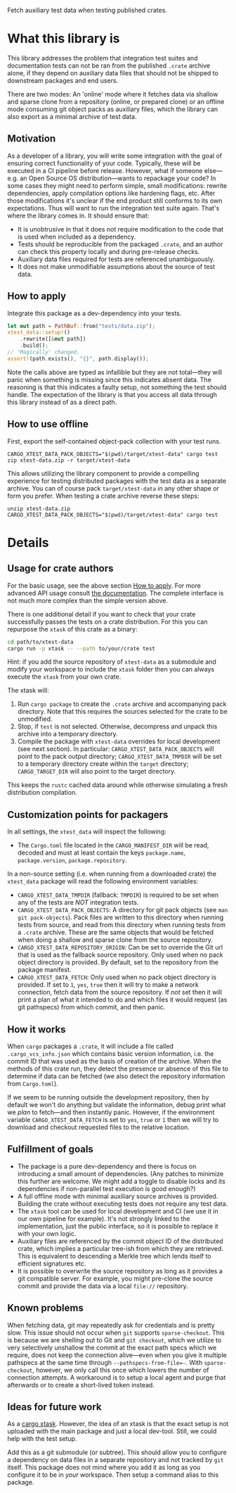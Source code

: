 Fetch auxiliary test data when testing published crates.

# What this library is

This library addresses the problem that integration test suites and
documentation tests can not be ran from the published `.crate` archive alone,
if they depend on auxiliary data files that should not be shipped to downstream
packages and end users.

There are two modes: An 'online' mode where it fetches data via shallow and
sparse clone from a repository (online, or prepared clone) or an offline mode
consuming git object packs as auxiliary files, which the library can also
export as a minimal archive of test data.

## Motivation

As a developer of a library, you will write some integration with the goal of
ensuring correct functionality of your code. Typically, these will be executed
in a CI pipeline before release. However, what if someone else—e.g. an Open
Source OS distribution—wants to repackage your code? In some cases they might
need to perform simple, small modifications: rewrite dependencies, apply
compilation options like hardening flags, etc. After those modifications it's
unclear if the end product still conforms to its own expectations. Thus will
want to run the integration test suite again. That's where the library comes in.
It should ensure that:

* It is unobtrusive in that it does not require modification to the code that
  is used when included as a dependency.
* Tests should be reproducible from the packaged `.crate`, and an author can
  check this property locally and during pre-release checks.
* Auxiliary data files required for tests are referenced unambiguously.
* It does not make unmodifiable assumptions about the source of test data.

## How to apply

Integrate this package as a dev-dependency into your tests.

```rust
let mut path = PathBuf::from("tests/data.zip");
xtest_data::setup!()
    .rewrite([&mut path])
    .build();
// 'Magically' changed.
assert!(path.exists(), "{}", path.display());
```

Note the calls above are typed as infallible but they are not total—they will
panic when something is missing since this indicates absent data. The reasoning
is that this indicates a faulty setup, not something the test should handle.
The expectation of the library is that you access all data through this library
instead of as a direct path.

## How to use offline

First, export the self-contained object-pack collection with your test runs.

```
CARGO_XTEST_DATA_PACK_OBJECTS="$(pwd)/target/xtest-data" cargo test
zip xtest-data.zip -r target/xtest-data
```

This allows utilizing the library component to provide a compelling experience
for testing distributed packages with the test data as a separate archive. You
can of course pack `target/xtest-data` in any other shape or form you prefer.
When testing a crate archive reverse these steps:

```
unzip xtest-data.zip
CARGO_XTEST_DATA_PACK_OBJECTS="$(pwd)/target/xtest-data" cargo test
```

# Details

## Usage for crate authors

For the basic usage, see the above section [How to apply](#How-to-apply). For
more advanced API usage consult [the documentation](https://docs.rs/xtest-data/).
The complete interface is not much more complex than the simple version above.

There is one additional detail if you want to check that your crate
successfully passes the tests on a crate distribution. For this you can
repurpose the `xtask` of this crate as a binary:

```bash
cd path/to/xtest-data
cargo run -p xtask -- --path to/your/crate test
```

Hint: if you add the source repository of `xtest-data` as a submodule and
modify your workspace to include the `xtask` folder then you can always execute
the `xtask` from your own crate.

The xtask will:
1. Run `cargo package` to create the `.crate` archive and accompanying pack
   directory. Note that this requires the sources selected for the crate to be
   unmodified.
2. Stop, if `test` is not selected. Otherwise, decompress and unpack this
   archive into a temporary directory.
3. Compile the package with `xtest-data` overrides for local development (see
   next section). In particular: `CARGO_XTEST_DATA_PACK_OBJECTS` will point to
   the pack output directory; `CARGO_XTEST_DATA_TMPDIR` will be set to a
   temporary directory create within the `target` directory; `CARGO_TARGET_DIR`
   will also point to the target directory.

This keeps the `rustc` cached data around while otherwise simulating a fresh
distribution compilation.

## Customization points for packagers

In all settings, the `xtest_data` will inspect the following:
* The `Cargo.toml` file located in the `CARGO_MANIFEST_DIR` will be read,
  decoded and must at least contain the keys `package.name`, `package.version`,
  `package.repository`.

In a non-source setting (i.e. when running from a downloaded crate) the
`xtest_data` package will read the following environment variables:

* `CARGO_XTEST_DATA_TMPDIR` (fallback: `TMPDIR`) is required to be set when any
  of the tests are _NOT_ integration tests.
* `CARGO_XTEST_DATA_PACK_OBJECTS`: A directory for git pack objects (see `man
  git pack-objects`). Pack files are written to this directory when running
  tests from source, and read from this directory when running tests from a
  `.crate` archive. These are the same objects that would be fetched when doing
  a shallow  and sparse clone from the source repository.
* `CARGO_XTEST_DATA_REPOSITORY_ORIGIN`: Can be set to override the Git url that
  is used as the fallback source repository. Only used when no pack object
  directory is provided. By default, set to the repository from the package
  manifest.
* `CARGO_XTEST_DATA_FETCH`: Only used when no pack object directory is
  provided. If set to `1`, `yes`, `true` then it will try to make a network
  connection, fetch data from the source repository. If _not_ set then it will
  print a plan of what it intended to do and which files it would request (as
  git pathspecs) from which commit, and then panic.

## How it works

When `cargo` packages a `.crate`, it will include a file called
`.cargo_vcs_info.json` which contains basic version information, i.e. the
commit ID that was used as the basis of creation of the archive. When the
methods of this crate run, they detect the presence or absence of this file to
determine if data can be fetched (we also detect the repository information
from `Cargo.toml`).

If we seem to be running outside the development repository, then by default we
won't do anything but validate the information, debug print what we _plan_ to
fetch—and then instantly panic. However, if the environment variable
`CARGO_XTEST_DATA_FETCH` is set to `yes`, `true` or `1` then we will try
to download and checkout requested files to the relative location.

## Fulfillment of goals

* The package is a pure dev-dependency and there is focus on introducing a
  small amount of dependencies. (Any patches to minimize this further are
  welcome. We might add a toggle to disable locks and its dependencies if
  non-parallel test execution is good enough?)
* A full offline mode with minimal auxiliary source archives is provided.
  Building the crate without executing tests does not require any test data.
* The `xtask` tool can be used for local development and CI (we use it in our
  own pipeline for example). It's not strongly linked to the implementation,
  just the public interface, so it is possible to replace it with your own
  logic.
* Auxiliary files are referenced by the commit object ID of the distributed
  crate, which implies a particular tree-ish from which they are retrieved.
  This is equivalent to descending a Merkle tree which lends itself to
  efficient signatures etc.
* It is possible to overwrite the source repository as long as it provides a
  git compatible server. For example, you might pre-clone the source commit and
  provide the data via a local `file://` repository.

## Known problems

When fetching data, git may repeatedly ask for credentials and is pretty slow.
This issue should not occur when `git` supports `sparse-checkout`. This is
because we are shelling out to Git and `git checkout`, which we utilize to very
selectively unshallow the commit at the exact path specs which we require, does
not keep the connection alive—even when you give it multiple pathspecs at the
same time through `--pathspecs-from-file=-`. With `sparse-checkout`, however,
we only call this once which lowers the number of connection attempts. A
workaround is to setup a local agent and purge that afterwards or to create a
short-lived token instead.

## Ideas for future work

As a [cargo xtask][cargo-xtask]. However, the idea of an xtask is that the
exact setup is not uploaded with the main package and just a local dev-tool.
Still, we could help with the test setup.

Add this as a git submodule (or subtree). This should allow you to configure a
dependency on data files in a separate repository and not tracked by `git`
itself. This package does not mind where you add it as long as you configure it
to be in _your_ workspace. Then setup a command alias to this package.

[cargo-xtask]: https://github.com/matklad/cargo-xtask
